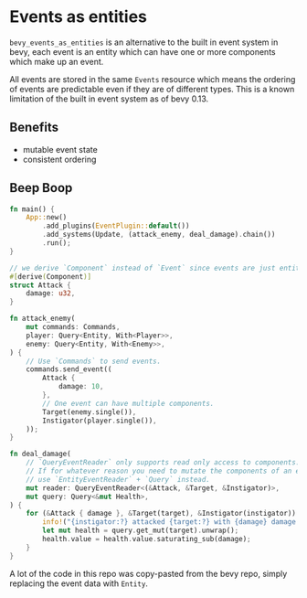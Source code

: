 # Events as entities

`bevy_events_as_entities` is an alternative to the built in event system in bevy, each event is an entity which can have one or more components which make up an event.

All events are stored in the same `Events` resource which means the ordering of events are predictable even if they are of different types. This is a known limitation of the built in event system as of bevy 0.13.

## Benefits

- mutable event state
- consistent ordering

## Beep Boop

```rust
fn main() {
    App::new()
        .add_plugins(EventPlugin::default())
        .add_systems(Update, (attack_enemy, deal_damage).chain())
        .run();
}

// we derive `Component` instead of `Event` since events are just entities with components.
#[derive(Component)]
struct Attack {
    damage: u32,
}

fn attack_enemy(
    mut commands: Commands,
    player: Query<Entity, With<Player>>,
    enemy: Query<Entity, With<Enemy>>,
) {
    // Use `Commands` to send events.
    commands.send_event((
        Attack {
            damage: 10,
        },
        // One event can have multiple components.
        Target(enemy.single()),
        Instigator(player.single()),
    ));
}

fn deal_damage(
    // `QueryEventReader` only supports read only access to components.
    // If for whatever reason you need to mutate the components of an event,
    // use `EntityEventReader` + `Query` instead.
    mut reader: QueryEventReader<(&Attack, &Target, &Instigator)>,
    mut query: Query<&mut Health>,
) {
    for (&Attack { damage }, &Target(target), &Instigator(instigator)) in reader.read() {
        info!("{instigator:?} attacked {target:?} with {damage} damage!");
        let mut health = query.get_mut(target).unwrap();
        health.value = health.value.saturating_sub(damage);
    }
}
```

A lot of the code in this repo was copy-pasted from the bevy repo, simply replacing the event data with `Entity`.
